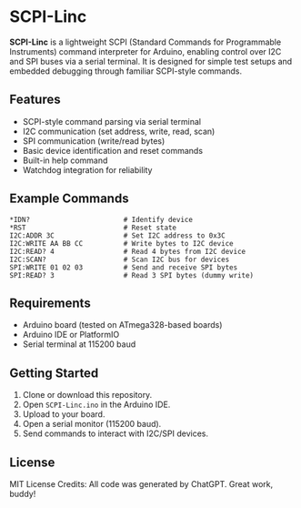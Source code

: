 # SCPI-Linc

**SCPI-Linc** is a lightweight SCPI (Standard Commands for Programmable Instruments) command interpreter for Arduino, enabling control over I2C and SPI buses via a serial terminal. It is designed for simple test setups and embedded debugging through familiar SCPI-style commands.

## Features

* SCPI-style command parsing via serial terminal
* I2C communication (set address, write, read, scan)
* SPI communication (write/read bytes)
* Basic device identification and reset commands
* Built-in help command
* Watchdog integration for reliability

## Example Commands

```text
*IDN?                       # Identify device
*RST                        # Reset state
I2C:ADDR 3C                 # Set I2C address to 0x3C
I2C:WRITE AA BB CC          # Write bytes to I2C device
I2C:READ? 4                 # Read 4 bytes from I2C device
I2C:SCAN?                   # Scan I2C bus for devices
SPI:WRITE 01 02 03          # Send and receive SPI bytes
SPI:READ? 3                 # Read 3 SPI bytes (dummy write)
```

## Requirements

* Arduino board (tested on ATmega328-based boards)
* Arduino IDE or PlatformIO
* Serial terminal at 115200 baud

## Getting Started

1. Clone or download this repository.
2. Open `SCPI-Linc.ino` in the Arduino IDE.
3. Upload to your board.
4. Open a serial monitor (115200 baud).
5. Send commands to interact with I2C/SPI devices.

## License

MIT License
Credits: All code was generated by ChatGPT. Great work, buddy!
